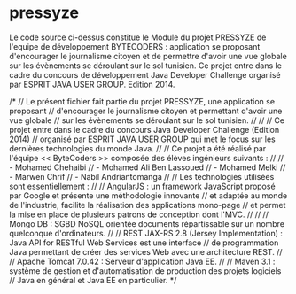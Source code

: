 pressyze
========

Le code source ci-dessus constitue le Module du projet PRESSYZE de l'equipe de développement BYTECODERS : application se proposant d'encourager le journalisme citoyen et de permettre d'avoir une vue globale sur les évènements se déroulant sur le sol tunisien. Ce projet entre dans le cadre du concours de développement Java Developer Challenge organisé par ESPRIT JAVA USER GROUP. Edition 2014.

/*
 // Le présent fichier fait partie du projet PRESSYZE, une application se proposant
 // d'encourager le journalisme citoyen et permettant d'avoir une vue globale
 // sur les évènements se déroulant sur le sol tunisien.
 //
 //
 // Ce projet entre dans le cadre du concours Java Developer Challenge (Edition 2014)
 // organisé par ESPRIT JAVA USER GROUP qui met le focus sur les dernières technologies du monde Java.
 //
 // Ce projet a été réalisé par l'équipe << ByteCoders >> composée des élèves ingénieurs suivants :
 //
 // - Mohamed Chehaibi
 // - Mohamed Ali Ben Lassoued
 // - Mohamed Melki
 // - Marwen Chrif
 // - Nabil Andriantomanga
 //
 // Les technologies utilisées sont essentiellement :
 //
 // AngularJS : un framework JavaScript proposé par Google et présente une méthodologie innovante
 // et adaptée au monde de l'industrie, facilite la réalisation des applications mono-page
 // et permet la mise en place de plusieurs patrons de conception dont l'MVC.
 //
 //
 // Mongo DB : SGBD NoSQL orientée documents répartissable sur un nombre quelconque d'ordinateurs.
 //
 // REST JAX-RS 2.8 (Jersey Implementation) : Java API for RESTful Web Services est une interface
 // de programmation Java permettant de créer des services Web avec une architecture REST.
 //
 // Apache Tomcat 7.0.42 : Serveur d'application Java EE.
 //
 // Maven 3.1 : système de gestion et d'automatisation de production des projets logiciels
 // Java en général et Java EE en particulier.
 */

